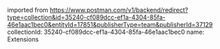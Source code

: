 imported from https://www.postman.com/v1/backend/redirect?type=collection&id=35240-cf089dcc-ef1a-4304-85fa-46e1aac1bec0&entityId=17851&publisherType=team&publisherId=37129
collectionId: 35240-cf089dcc-ef1a-4304-85fa-46e1aac1bec0
name: Extensions